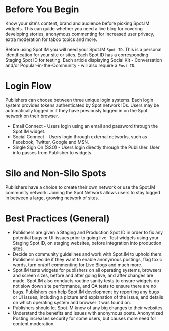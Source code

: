 # Before You Begin
Know your site's content, brand and audience before picking Spot.IM widgets. This can guide whether you need a live blog for covering developing stories, anonymous commenting for increased user privacy, extra moderation for taboo topics and more.

Before using Spot.IM you will need your Spot.IM `Spot ID`. This is a personal identification for your site or sites. Each Spot ID has a corresponding Staging Spot ID for testing. 
Each article displaying Social Kit - Conversation and/or Popular-in-the-Community - will also require a `Post ID`. 


# Login Flow
Publishers can choose between three unique login systems. Each login system provides tokens authenticated by Spot network IDs. Users may be automatically logged in if they have previously logged in on the Spot network on their browser. 
* Email Connect - Users login using an email and password through the Spot.IM widget. 
* Social Connect - Users login through external networks, such as Facebook, Twitter, Google and MSN.
* Single Sign On (SSO) - Users login directly through the Publisher. User info passes from Publisher to widgets. 


# Silo and Non-Silo Spots
Publishers have a choice to create their own network or use the Spot.IM community network. Joining the Spot Network allows users to stay logged in between a large, growing network of sites. 


# Best Practices (General)
* Publishers are given a Staging and Production Spot ID in order to fix any potential bugs or UI-issues prior to going live. Test widgets using your Staging Spot ID, on staging websites, before integration into production sites.
* Decide on community guidelines and work with Spot.IM to uphold them. Publishers decide if they want to enable anonymous postings, flag toxic words, turn on/off commenting for Live Blogs and much more.
* Spot.IM tests widgets for publishers on all operating systems, browsers and screen sizes, before and after going live, and after changes are made. Spot.IM also conducts routine sanity tests to ensure widgets do not slow down site performance, and QA tests to ensure there are no bugs. Publishers can help Spot.IM development by reporting any bugs or UI issues, including a picture and explanation of the issue, and details on which operating system and browser it was found on.
* Publishers should let Spot.IM know of any big changes to their websites.
* Understand the benefits and issues with anonymous posts. Anonymized Posting increases security for some users, but causes more need for content moderation.